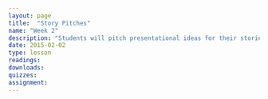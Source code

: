 ```yaml
---
layout: page
title:  "Story Pitches"
name: "Week 2"
description: "Students will pitch presentational ideas for their stories to the instructors based on early exploration of news packages."
date: 2015-02-02
type: lesson
readings: 
downloads: 
quizzes: 
assignment: 
---
```

